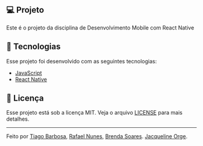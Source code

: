 ## 💻 Projeto
Este é o projeto da disciplina de Desenvolvimento Mobile com React Native

## 🚀 Tecnologias
Esse projeto foi desenvolvido com as seguintes tecnologias:
- [JavaScript](https://www.javascript.com/)
- [React Native](https://reactnative.dev/)

## 📝 Licença 
Esse projeto está sob a licença MIT. Veja o arquivo [LICENSE](https://github.com/rafaelnpf/dev-mobile-crud/blob/main/LICENSE) para mais detalhes.

---

Feito por [Tiago Barbosa](https://github.com/tiagocbarbosa), 
[Rafael Nunes](https://github.com/rafaelnpf), 
[Brenda Soares](https://github.com/brendasferreira).
[Jacqueline Orge](https://github.com/jacquelineorge).